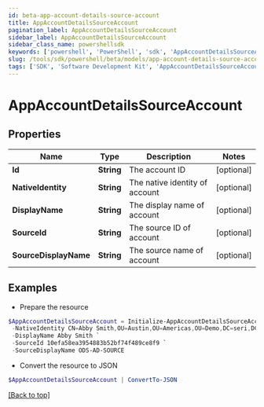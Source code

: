 ```yaml
---
id: beta-app-account-details-source-account
title: AppAccountDetailsSourceAccount
pagination_label: AppAccountDetailsSourceAccount
sidebar_label: AppAccountDetailsSourceAccount
sidebar_class_name: powershellsdk
keywords: ['powershell', 'PowerShell', 'sdk', 'AppAccountDetailsSourceAccount', 'BetaAppAccountDetailsSourceAccount'] 
slug: /tools/sdk/powershell/beta/models/app-account-details-source-account
tags: ['SDK', 'Software Development Kit', 'AppAccountDetailsSourceAccount', 'BetaAppAccountDetailsSourceAccount']
---
```



# AppAccountDetailsSourceAccount

## Properties

Name | Type | Description | Notes
------------ | ------------- | ------------- | -------------
**Id** | **String** | The account ID | [optional] 
**NativeIdentity** | **String** | The native identity of account | [optional] 
**DisplayName** | **String** | The display name of account | [optional] 
**SourceId** | **String** | The source ID of account | [optional] 
**SourceDisplayName** | **String** | The source name of account | [optional] 

## Examples

- Prepare the resource
```powershell
$AppAccountDetailsSourceAccount = Initialize-AppAccountDetailsSourceAccount  -Id fbf4f72280304f1a8bc808fc2a3bcf7b `
 -NativeIdentity CN=Abby Smith,OU=Austin,OU=Americas,OU=Demo,DC=seri,DC=acme,DC=com `
 -DisplayName Abby Smith `
 -SourceId 10efa58ea3954883b52bf74f489ce8f9 `
 -SourceDisplayName ODS-AD-SOURCE
```

- Convert the resource to JSON
```powershell
$AppAccountDetailsSourceAccount | ConvertTo-JSON
```


[[Back to top]](#) 

